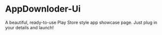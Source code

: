 # AppDownloder-Ui
A beautiful, ready-to-use Play Store style app showcase page. Just plug in your details and launch!
